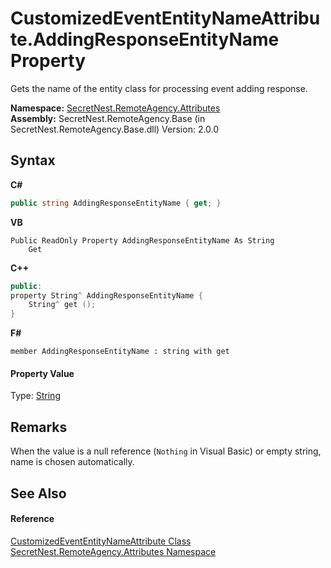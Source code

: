# CustomizedEventEntityNameAttribute.AddingResponseEntityName Property 
 

Gets the name of the entity class for processing event adding response.

**Namespace:**&nbsp;<a href="N_SecretNest_RemoteAgency_Attributes">SecretNest.RemoteAgency.Attributes</a><br />**Assembly:**&nbsp;SecretNest.RemoteAgency.Base (in SecretNest.RemoteAgency.Base.dll) Version: 2.0.0

## Syntax

**C#**<br />
``` C#
public string AddingResponseEntityName { get; }
```

**VB**<br />
``` VB
Public ReadOnly Property AddingResponseEntityName As String
	Get
```

**C++**<br />
``` C++
public:
property String^ AddingResponseEntityName {
	String^ get ();
}
```

**F#**<br />
``` F#
member AddingResponseEntityName : string with get

```


#### Property Value
Type: <a href="https://docs.microsoft.com/dotnet/api/system.string" target="_blank">String</a>

## Remarks
When the value is a null reference (`Nothing` in Visual Basic) or empty string, name is chosen automatically.

## See Also


#### Reference
<a href="T_SecretNest_RemoteAgency_Attributes_CustomizedEventEntityNameAttribute">CustomizedEventEntityNameAttribute Class</a><br /><a href="N_SecretNest_RemoteAgency_Attributes">SecretNest.RemoteAgency.Attributes Namespace</a><br />